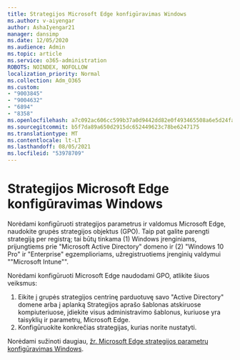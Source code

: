 ```yaml
---
title: Strategijos Microsoft Edge konfigūravimas Windows
ms.author: v-aiyengar
author: AshaIyengar21
manager: dansimp
ms.date: 12/05/2020
ms.audience: Admin
ms.topic: article
ms.service: o365-administration
ROBOTS: NOINDEX, NOFOLLOW
localization_priority: Normal
ms.collection: Adm_O365
ms.custom:
- "9003845"
- "9004632"
- "6894"
- "8358"
ms.openlocfilehash: a7c092ac606cc599b37a0d9442dd82e0f493465508a6e5d24fa0589d0f3bb19a
ms.sourcegitcommit: b5f7da89a650d2915dc652449623c78be6247175
ms.translationtype: MT
ms.contentlocale: lt-LT
ms.lasthandoff: 08/05/2021
ms.locfileid: "53978709"
---
```

# <a name="configure-microsoft-edge-policy-settings-on-windows"></a>Strategijos Microsoft Edge konfigūravimas Windows

Norėdami konfigūruoti strategijos parametrus ir valdomus Microsoft Edge, naudokite grupės strategijos objektus (GPO). Taip pat galite parengti strategiją per registrą; tai būtų tinkama (1) Windows įrenginiams, prijungtiems prie "Microsoft Active Directory" domeno ir (2) "Windows 10 Pro" ir "Enterprise" egzemplioriams, užregistruotiems įrenginių valdymui ""Microsoft Intune"".

Norėdami konfigūruoti Microsoft Edge naudodami GPO, atlikite šiuos veiksmus:

1. Eikite į grupės strategijos centrinę parduotuvę savo "Active Directory" domene arba į aplanką Strategijos aprašo šablonas atskiruose kompiuteriuose, įdiekite visus administravimo šablonus, kuriuose yra taisyklių ir parametrų, Microsoft Edge.
2. Konfigūruokite konkrečias strategijas, kurias norite nustatyti.

Norėdami sužinoti daugiau, [žr. Microsoft Edge strategijos parametrų konfigūravimas Windows](https://go.microsoft.com/fwlink/?linkid=2135024).
